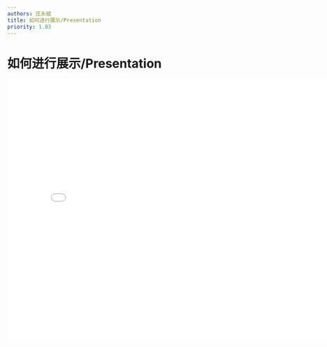 ```yaml
---
authors: 庄永斌
title: 如何进行展示/Presentation
priority: 1.03
---
```


# 如何进行展示/Presentation

<iframe src="//player.bilibili.com/player.html?aid=969716528&bvid=BV1Bp4y1a7R8&cid=238144375&page=1" scrolling="no" border="0" frameborder="no" framespacing="0" allowfullscreen="true" height="600" width="800"> </iframe>
